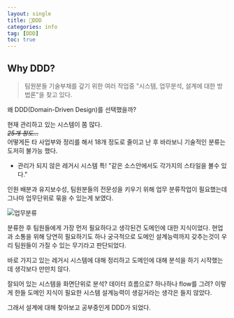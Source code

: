 ```yaml
---
layout: single
title: 🧐DDD
categories: info
tag: [DDD]
toc: true
---
```



## Why DDD?

> 팀원분들 기술부채를 갚기 위한 여러 작업중 "시스템, 업무분석, 설계에 대한 방법론"을 찾고 있다. 

왜 DDD(Domain-Driven Design)를 선택했을까?

현재 관리하고 있는 시스템이 쫌 많다.   
~~*25개 정도...*~~  
어떻게든 타 사업부와 정리를 해서 18개 정도로 줄이고 난 후 바라보니 기술적인 분류는 도저히 불가능 했다.

* 관리가 되지 않은 레거시 시스템 특! "같은 소스안에서도 각가지의 스타일을 볼수 있다."  

인원 배분과 유지보수성, 팀원분들의 전문성을 키우기 위해 업무 분류작업이 필요했는데 그나마 업무단위로 묶을 수 있는게 보였다.

<img src="/images/etc/img.png" alt="업무분류">

분류한 후 팀원들에게 가장 먼저 필요하다고 생각된건 도메인에 대한 지식이었다. 
현업과 소통을 위해 당연히 필요하기도 하나 궁극적으로 도메인 설계능력까지 갖추는것이 
우리 팀원들이 가질 수 있는 무기라고 판단되었다. 

바로 가지고 있는 레거시 시스템에 대해 정리하고 도메인에 대해 분석을 하기 시작했는데 생각보다 만만치 않다.

잘되어 있는 시스템을 화면단위로 분석? 데이터 흐름으로? 하나하나 flow를 그려? 이렇게 한들 도메인 지식이 필요한 시스템 설계능력이 생길거라는 생각은 들지 않았다.

그래서 설계에 대해 찾아보고 공부중인게 DDD가 되었다.